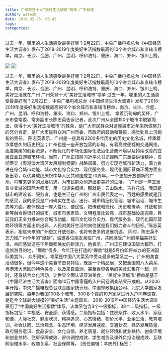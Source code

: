 ```yaml
---
title: 广州荣登十大“美好生活城市”榜单_广东频道
author: wetech
date: 2019-02-25- 06:42
tags: 
categories: 
---
```

过去一年，哪里的人生活感受最美好呢？2月22日，中央广播电视总台《中国经济生活大调查》发布了2018-2019年度美好生活指数最高的10个省会城市和直辖市榜单，南京、长沙、合肥、广州、昆明、呼和浩特、重庆、海口、郑州、银川上榜。
<!-- more -->
                
<img align="center" border="0" src="http://p1.ifengimg.com/a/2019_09/b81882c3965cfcb_size105_w399_h266.jpg" />
                
<img align="center" border="0" src="http://p2.ifengimg.com/a/2016/0810/204c433878d5cf9size1_w16_h16.png" />
                
            
过去一年，哪里的人生活感受最美好呢？2月22日，中央广播电视总台《中国经济生活大调查》发布了2018-2019年度美好生活指数最高的10个省会城市和直辖市榜单，南京、长沙、合肥、广州、昆明、呼和浩特、重庆、海口、郑州、银川上榜。
美好生活就在广州
广州荣登十大“美好生活城市”榜单
过去一年，哪里的人生活感受最美好呢？2月22日，中央广播电视总台《中国经济生活大调查》发布了2018-2019年度美好生活指数最高的10个省会城市和直辖市榜单，南京、长沙、合肥、广州、昆明、呼和浩特、重庆、海口、郑州、银川上榜。
拿着沉甸甸的奖杯，广州市委常委、常务副市长陈志英告诉记者，此次广州从全国150个城市中脱颖而出，获得十大“美好生活城市”的殊荣，是广大市民群众对这座城市近年来所做努力的充分肯定，是广大市民群众对广州市委、市政府的鼓励和鞭策，感觉到肩上沉甸甸的责任。
陈志英表示，广州是一座具有2200多年历史的历史文化名城，传承着浓厚悠久的历史积淀；广州也是一座开放包容的新城，有着高效便捷的交通网络，高度集聚的创新资源，不断优化的市场化国际化法治化营商环境以及持续改善的宜居宜业宜游城市环境。当前，广州正按照习近平总书记视察广东重要讲话精神，贯彻落实《粤港澳大湾区发展规划纲要》战略部署，努力实现老城市新活力，着力推进在综合城市功能、城市文化综合实力、现代服务业、现代化国际营商环境方面出新出彩，以优异成绩庆祝中华人民共和国成立70周年。一个更加开放创新的广州，将带来更多的发展机遇，为市民群众创造出更美好的生活。
“广州是一座宜居宜业宜游的国际大都市，用一句话来概括，那就是：云山珠水，吉祥花城。我既是城市的建设者、服务者，也是生活在广州的广州市民代表之一，百姓的感受就是我的感受，我的感受是广州确实在生活、出行、城市精细化管理、城市治理、城市生态等方面，都体现出一座人性化、便民性，把传统和现代、历史和传承、开放和创新等融合得很好的城市，城市市民素质、文明程度比较高，城市基础设施完善，目前我们正全力推进综合城市功能、城市文化综合实力、现代服务业、现代化国际营商环境等方面出新出彩。人民对美好生活的向往就是我们努力奋斗的目标。”陈志英表示，相信未来的广州更加开放创新，也将有更多的发展机遇。
同时，陈志英不忘力推广州今年的“爆款”，诚邀各位朋友亲临广州，共同感受广州的幸福美好生活，共同感受这座千年商都焕发的新活力。他表示，广州正在建设国际大都市，打造旅游目的地，“爆款”很多，今年正在打造的“爆款”就是5月份即将举办的亚洲国际美食节。
众所周知，粤菜是中国八大菜系中受众最多的菜系之一，广州的美食活动很多，但今年这个美食节更具特色，既是一个精品展，又把全国的八大菜系、粤港澳大湾区的特色美食，以及来自亚洲，甚至世界各地的美食汇集在一起，同时，还将结合文化活动，让世界全面认识亚洲美食。
“美好生活城市”榜单是基于《中国经济生活大调查》面向10万中国家庭的入户问卷调查结果形成的。从2006年开始，中央广播电视总台联合国家统计局、中国邮政集团公司、北京大学国家发展研究院，每年对我国100多个城市、300多个县的10万家庭进行入户问卷调查，是迄今全球最大规模的“美好生活”主题调查。
2018-2019年中国经济生活大调查采用了“中国美好生活指数”体系。该体系包含3个一级指标，38个二级指标。一级指标包括：幸福感、安全感、获得感。二级指标包括：住房条件、收入水平、家庭和谐、人际社交、健康状况、精神追求、心态情绪、物价水平、业余生活、教育培训、社会认同、法治观念、生态环境、经济发展速度、交通状况、经济发展质量、政府服务意识、食品安全、文化自信、养老质量、就业环境和就业扶持、创业环境和创业扶持、住房保障成效、房价调控成效、学生减负及课外负担治理成效、互联网治理水平、政商关系、社会保障等。
[责任编辑：羊庆丹]
标签：
 
             
